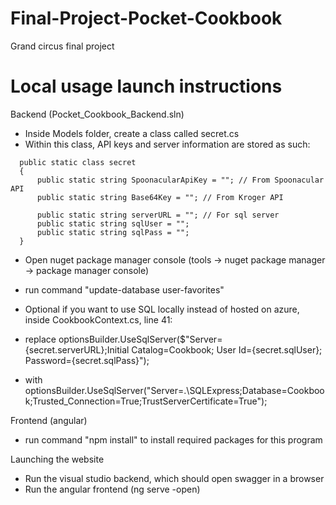 # Final-Project-Pocket-Cookbook
Grand circus final project

# Local usage launch instructions
Backend (Pocket_Cookbook_Backend.sln)
- Inside Models folder, create a class called secret.cs
- Within this class, API keys and server information are stored as such:
```
  public static class secret
  {
      public static string SpoonacularApiKey = ""; // From Spoonacular API
      public static string Base64Key = ""; // From Kroger API

      public static string serverURL = ""; // For sql server
      public static string sqlUser = "";
      public static string sqlPass = "";
  }
```
- Open nuget package manager console (tools -> nuget package manager -> package manager console)
- run command "update-database user-favorites"

- Optional if you want to use SQL locally instead of hosted on azure, inside CookbookContext.cs, line 41:
- replace optionsBuilder.UseSqlServer($"Server={secret.serverURL};Initial Catalog=Cookbook; User Id={secret.sqlUser}; Password={secret.sqlPass}");
- with optionsBuilder.UseSqlServer("Server=.\\SQLExpress;Database=Cookbook;Trusted_Connection=True;TrustServerCertificate=True");
  

Frontend (angular)
- run command "npm install" to install required packages for this program


Launching the website
- Run the visual studio backend, which should open swagger in a browser
- Run the angular frontend (ng serve -open)
